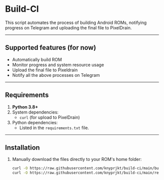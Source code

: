 # **Build-CI**
This script automates the process of building Android ROMs, notifying progress on Telegram and uploading the final file to PixelDrain.

---

## Supported features (for now)
- Automatically build ROM
- Monitor progress and system resource usage
- Upload the final file to Pixeldrain
- Notify all the above processes on Telegram

---

## **Requirements**
1. **Python 3.8+**
2. System dependencies:
   - `curl` (for upload to PixelDrain)
3. Python dependencies:
   - Listed in the `requirements.txt` file.

---

## **Installation**
1. Manually download the files directly to your ROM's home folder:
   ```bash
   curl -O https://raw.githubusercontent.com/knyprjkt/build-ci/main/build.py
   curl -O https://raw.githubusercontent.com/knyprjkt/build-ci/main/requirements.txt